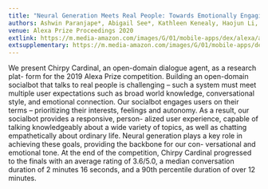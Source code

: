 ```yaml
---
title: "Neural Generation Meets Real People: Towards Emotionally Engaging Mixed-Initiative Conversations"
authors: Ashwin Paranjape*, Abigail See*, Kathleen Kenealy, Haojun Li, Amelia Hardy, Peng Qi, Kaushik Ram Sadagopan, Nguyet Minh Phu, Dilara Soylu, Christopher D. Manning
venue: Alexa Prize Proceedings 2020
extlink: https://m.media-amazon.com/images/G/01/mobile-apps/dex/alexa/alexaprize/assets/challenge3/proceedings/Stanford-Chirpy_Cardinal1.pdf
extsupplementary: https://m.media-amazon.com/images/G/01/mobile-apps/dex/alexa/alexaprize/assets/challenge3/proceedings/Stanford-Chirpy_Cardinal2.pdf 
---
```

We present Chirpy Cardinal, an open-domain dialogue agent, as a research plat- form for the 2019 Alexa Prize competition. Building an open-domain socialbot that talks to real people is challenging – such a system must meet multiple user expectations such as broad world knowledge, conversational style, and emotional connection. Our socialbot engages users on their terms – prioritizing their interests, feelings and autonomy. As a result, our socialbot provides a responsive, person- alized user experience, capable of talking knowledgeably about a wide variety of topics, as well as chatting empathetically about ordinary life. Neural generation plays a key role in achieving these goals, providing the backbone for our con- versational and emotional tone. At the end of the competition, Chirpy Cardinal progressed to the finals with an average rating of 3.6/5.0, a median conversation duration of 2 minutes 16 seconds, and a 90th percentile duration of over 12 minutes.
